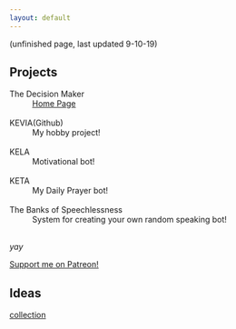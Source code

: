 ```yaml
---
layout: default
---
```

(unfinished page, last updated 9-10-19)

## Projects

<dl>
<dt>The Decision Maker</dt>
<dd><a href="/projects_thedecisionmaker.html)">Home Page</a> </dd>
<br>
<dt>KEVIA(Github)</dt>
<dd>My hobby project!  </dd>
<br>
<dt>KELA </dt>
<dd>Motivational bot! </dd>
<br>

<dt>KETA </dt>
<dd>My Daily Prayer bot! </dd>
<br>

<dt>The Banks of Speechlessness </dt>
<dd>System for creating your own random speaking bot! </dd>
<br>
</dl>

_yay_

<a href="https://patreon.com/motibytes"> Support me on Patreon!</a>


## Ideas
   [collection](/ideas.html)
